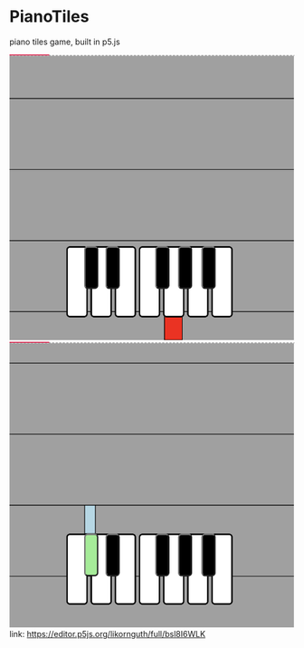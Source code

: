 # PianoTiles
piano tiles game, built in p5.js

![image1](https://github.com/likornguth/PianoTiles/blob/591ca5c940bf84765aeb9bd8f8974acec8a1bc55/Screenshot%202022-10-02%20at%202.53.21%20PM.png)
![image2](https://github.com/likornguth/PianoTiles/blob/76f61e33418ce284cbabb53aa6e319c6cd59f39c/Screenshot%202022-10-02%20at%202.54.59%20PM.png)
link: https://editor.p5js.org/likornguth/full/bsl8I6WLK
